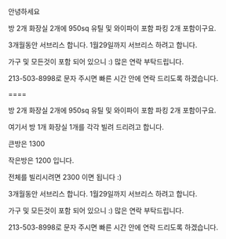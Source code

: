 안녕하세요 

방 2개 화장실 2개에 950sq 
유틸 및 와이파이 포함 
파킹 2개 포함이구요. 

3개월동안  서브리스 합니다. 
1월29일까지 서브리스 하려고 합니다. 

가구 및 모든것이 포함 되어 있으니 :) 많은 연락 부탁드립니다. 

213-503-8998로 문자 주시면 빠른 시간 안에 연락 드리도록 하겠습니다. 



====

방 2개 화장실 2개에 950sq 
유틸 및 와이파이 포함 
파킹 2개 포함이구요. 



여기서 방 1개  화장실 1개를 각각 빌려 드리려고 합니다. 



큰방은 1300

작은방은 1200 입니다. 

전체를 빌리시려면 2300 이면 됩니다 :)



3개월동안  서브리스 합니다. 
1월29일까지 서브리스 하려고 합니다. 

가구 및 모든것이 포함 되어 있으니 :) 많은 연락 부탁드립니다. 

213-503-8998로 문자 주시면 빠른 시간 안에 연락 드리도록 하겠습니다. 